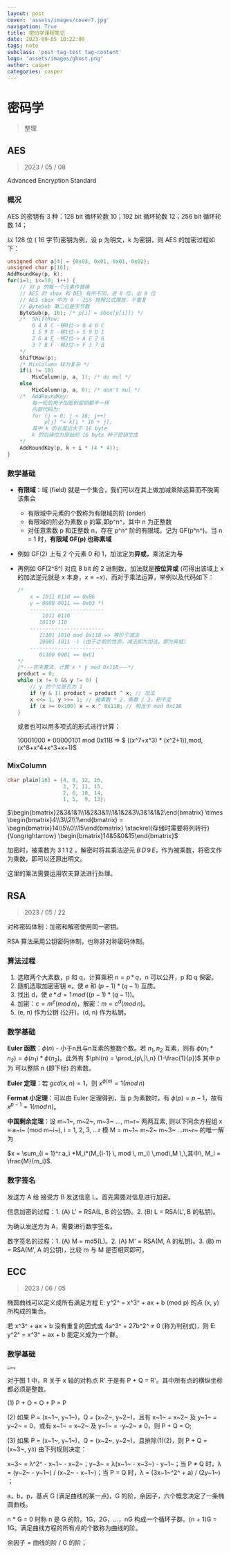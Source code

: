 ```yaml
---
layout: post
cover: 'assets/images/cover7.jpg'
navigation: True
title: 密码学课程笔记
date: 2023-09-05 10:22:00
tags: note
subclass: 'post tag-test tag-content'
logo: 'assets/images/ghost.png'
author: casper
categories: casper
---
```


<head>
    <script src="https://cdn.mathjax.org/mathjax/latest/MathJax.js?config=TeX-AMS-MML_HTMLorMML" type="text/javascript"></script>
    <script type="text/x-mathjax-config">
        MathJax.Hub.Config({
            tex2jax: {
            skipTags: ['script', 'noscript', 'style', 'textarea', 'pre'],
            inlineMath: [['$','$']]
            }
        });
    </script>
</head>

# 密码学

> 整理



## AES

> 2023 / 05 / 08

Advanced Encryption Standard

### 概况

AES 的密钥有 3 种：128 bit 循环轮数 10；192 bit 循环轮数 12；256 bit 循环轮数 14；

以 128 位 ( 16 字节)密钥为例，设 p 为明文，k 为密钥，则 AES 的加密过程如下：

~~~c
unsigned char a[4] = {0x03, 0x01, 0x01, 0x02};
unsigned char p[16];
AddRoundKey(p, k);
for(i=1; i<=10; i++) {
   	// 对 p 的每一个元素作替换
    // AES 的 sbox 和 DES 有所不同，进 8 位，出 8 位
    // AES sbox 中为 0 - 255 按照公式摆放，不重复
    // ByteSub 第二位是字节数
    ByteSub(p, 16); /* p[i] = sbox[p[i]]; */
    /*  ShiftRow:
        0 4 8 C -移0位-> 0 4 8 C
        1 5 9 D -移1位-> 5 9 D 1
        2 6 A E -移2位-> A E 2 6
        3 7 B F -移3位-> F 3 7 B
    */
    ShiftRow(p);
    /* MixColumn 较为复杂 */
    if(i != 10)
        MixColumn(p, a, 1); /* do mul */
    else
        MixColumn(p, a, 0); /* don't mul */
    /*  AddRoundKey:
    	每一轮的用于加密的密钥都不一样
    	内部代码为:
    	for (j = 0; j < 16; j++)
    		p[j] ^= k[i * 16 + j];
    	其中 k 的长度远大于 16 byte
    	k 的后续位为原始的 16 byte 种子密钥生成
    */
    AddRoundKey(p, k + i * (4 * 4));
}
~~~



### 数学基础

+ **有限域**：域 (field) 就是一个集合，我们可以在其上做加减乘除运算而不脱离该集合

  + 有限域中元素的个数称为有限域的阶 (order)
  + 有限域的阶必为素数 p 的幂,即p^n^，其中 n 为正整数
  + 对任意素数 p 和正整数 n，存在 p^n^ 阶的有限域，记为 GF(p^n^)。当 n = 1 时，**有限域 GF(p) 也称素域**

+ 例如 GF(2) 上有 2 个元素 0 和 1，加法定为**异或**，乘法定为**与**

+ 再例如 GF(2^8^) 对应 8 bit 的 2 进制数，加法就是**按位异或** (可得出该域上 x 的加法逆元就是 x 本身，$x \equiv -x$)，而对于乘法运算，举例以及代码如下：

  ~~~c
  /*
      x = 1011 0110 == 0xB6
      y = 0000 0011 == 0x03 *)
      ------------------------
          1011 0110
         10110 110
      ------------------------
         11101 1010 mod 0x11B => 等价于减法
         10001 1011 -) (由于之前的性质，减法即为加法，即为异或)
      ------------------------
         01100 0001 == 0xC1
  */
  /*---农夫算法，计算 x * y mod 0x11B---*/
  product = 0;
  while (x != 0 && y != 0) {
      // y 的个位是否为 1
      if (y & 1) product = product ^ x; // 加法
      x <<= 1, y >>= 1; // 被乘数 * 2，乘数 / 2，积不变
      if (x >= 0x100) x = x ^ 0x11B; // 相当于 mod 0x11B
  }  
  ~~~

  或者也可以用多项式的形式进行计算：

  10001000 * 00000101 mod 0x11B => $ ((x^7+x^3) * (x^2+1))\,mod\,(x^8+x^4+x^3+x+1)$



### MixColumn

~~~c
char plain[16] = {4, 8, 12, 16,
				  3, 7, 11, 15,
				  2, 6, 10, 14,
				  1, 5,  9, 13};
~~~

$\begin{bmatrix}2&3&1&1\\1&2&3&1\\1&1&2&3\\3&1&1&2\end{bmatrix} \times \begin{bmatrix}4\\3\\2\\1\end{bmatrix} = \begin{bmatrix}14\\5\\0\\15\end{bmatrix} \stackrel{存储时需要将列转行}{\longrightarrow} \begin{bmatrix}14&5&0&15\end{bmatrix}$

加密时，被乘数为 $3\,1\,1\,2$ ，解密时将其乘法逆元 $B\,D\,9\,E$，作为被乘数，将密文作为乘数，即可以还原出明文。 

这里的乘法需要运用农夫算法进行处理。





## RSA

> 2023 / 05 / 22

对称密码体制：加密和解密使用同一密钥。

RSA 算法采用公钥密码体制，也称非对称密码体制。

### 算法过程

1. 选取两个大素数，p 和 q，计算乘积 $n = p\,*\,q$，n 可以公开，p 和 q 保密。
2. 随机选取加密密钥 e，使 e 和 $(p-1)*(q-1)$ 互质。
3. 找出 d，使 $e\,*\,d= 1\,mod\,((p-1)*(q-1))$。
4. 加密：$c = m^e(mod\,n)$，解密：$m = c^d(mod\,n)$。
5. (e, n) 作为公钥 (公开)，(d, n) 作为私钥。



### 数学基础

**Euler 函数**：$\phi(n)$ - 小于n且与n互素的整数个数。若 $n_1,\,n_2$ 互素，则有 $\phi(n_1*n_2) = \phi(n_1)*\phi(n_2)$。此外有 $\phi(n) = \prod_{p\,|\,n} (1-\frac{1}{p})$ 其中 p 为 可以整除 n (即下标) 的素数。

**Euler 定理**：若 $gcd(x,\,n) = 1$，则 $x^{\phi(n)} = 1 (mod \, n)$

**Fermat 小定理**：可以由 Euler 定理得到，当 p 为素数时，有 $\phi(p) = p-1$，故有 $x^{p-1} = 1 (mod \, n)$。

**中国剩余定理**：设 m~1~, m~2~, m~3~ …, m~r~ 两两互素, 则以下同余方程组 x ≡ a~i~ (mod m~i~), i = 1, 2, 3, …r 模 M = m~1~ m~2~ m~3~ …m~r~ 的唯一解为

$x = \sum_{i = 1}^r a_i *M_i*(M_{i-1} \, mod \, m_i) \,mod\,M \,\,其中\, M_i = \frac{M}{m_i}$.



### 数字签名

发送方 A 给 接受方 B 发送信息 L。首先需要对信息进行加密。

信息加密的过程：1. (A) L' =  RSA(L, B 的公钥)。2. (B) L = RSA(L', B 的私钥)。

为确认发送方为 A，需要进行数字签名。

数字签名的过程：1. (A) M = md5(L)。2. (A) M' = RSA(M, A 的私钥)。3. (B) m = RSA(M', A 的公钥)，比较 m 与 M 是否相同即可。





## ECC

> 2023 / 06 / 05

椭圆曲线可以定义成所有满足方程 E: y^2^ = x^3^ + ax + b (mod p) 的点 (x, y) 所构成的集合。

若 x^3^ + ax + b 没有重复的因式或 4a^3^ + 27b^2^ ≠ 0 (称为判别式)，则 E: y^2^ = x^3^ + ax + b 能定义成为一个群。

### 数学基础

<img src="../assets/images/crypto-ecc-math.jpg" alt="img" style="zoom:47%;" />

对于图 1 中，R 关于 x 轴的对称点 R' 于是有 P + Q = R'。其中所有点的横纵坐标都必须是整数。

(1) P + O = O + P = P

(2) 如果 P = (x~1~, y~1~)，Q = (x~2~, y~2~)，且有 x~1~ = x~2~ 及 y~1~ = y~2~ = 0，或有 x~1~ = x~2~ 及 y~1~ = -y~2~ ≠ 0，则 P + Q = O;

(3) 如果 P = (x~1~, y~1~)，Q = (x~2~, y~2~)，且排除(1)(2)，则 P + Q = (x~3~, y`3`) 由下列规则决定：

x~3~ = λ^2^ - x~1~ - x~2~；y~3~ = λ(x~1~ - x~3~) - y~1~；当 P ≠ Q 时，λ = (y~2~ - y~1~) / (x~2~ - x~1~)；当 P = Q 时，λ = (3x~1~^2^ + a) / (2y~1~) ；

a，b，p，基点 G (满足曲线的某一点)，G 的阶，余因子，六个概念决定了一条椭圆曲线。

n * G = 0 时称 n 是 G 的阶。1G，2G，...，nG 构成一个循环子群。(n + 1)G = 1G。满足曲线方程的所有点的个数称为曲线的阶。

余因子 = 曲线的阶 / G 的阶；

